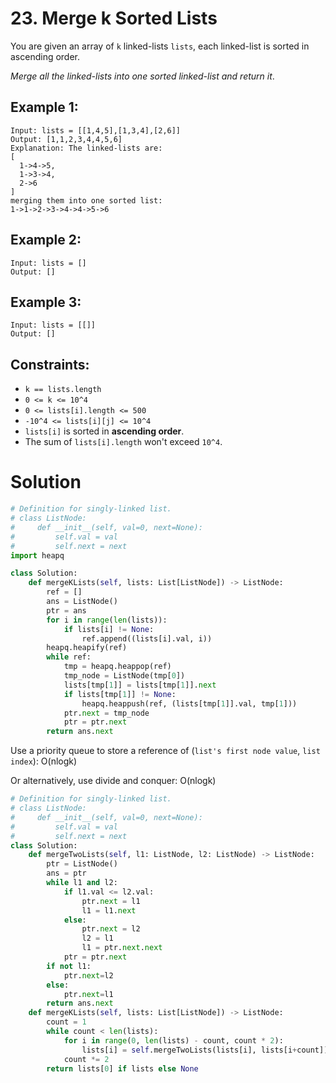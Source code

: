 # 23. Merge k Sorted Lists

You are given an array of `k` linked-lists `lists`, each linked-list is sorted in ascending order.

*Merge all the linked-lists into one sorted linked-list and return it*.

## Example 1:
```
Input: lists = [[1,4,5],[1,3,4],[2,6]]
Output: [1,1,2,3,4,4,5,6]
Explanation: The linked-lists are:
[
  1->4->5,
  1->3->4,
  2->6
]
merging them into one sorted list:
1->1->2->3->4->4->5->6
```

## Example 2:
```
Input: lists = []
Output: []
```

## Example 3:
```
Input: lists = [[]]
Output: []
```

## Constraints:
- `k == lists.length`
- `0 <= k <= 10^4`
- `0 <= lists[i].length <= 500`
- `-10^4 <= lists[i][j] <= 10^4`
- `lists[i]` is sorted in **ascending order**.
- The sum of `lists[i].length` won't exceed `10^4`.

# Solution
```python
# Definition for singly-linked list.
# class ListNode:
#     def __init__(self, val=0, next=None):
#         self.val = val
#         self.next = next
import heapq

class Solution:
    def mergeKLists(self, lists: List[ListNode]) -> ListNode:
        ref = []
        ans = ListNode()
        ptr = ans
        for i in range(len(lists)):
            if lists[i] != None:
                ref.append((lists[i].val, i))
        heapq.heapify(ref)
        while ref:
            tmp = heapq.heappop(ref)
            tmp_node = ListNode(tmp[0])
            lists[tmp[1]] = lists[tmp[1]].next
            if lists[tmp[1]] != None:
                heapq.heappush(ref, (lists[tmp[1]].val, tmp[1]))
            ptr.next = tmp_node
            ptr = ptr.next
        return ans.next
```
Use a priority queue to store a reference of (`list's first node value`, `list index`): O(nlogk)

Or alternatively, use divide and conquer: O(nlogk)
```python
# Definition for singly-linked list.
# class ListNode:
#     def __init__(self, val=0, next=None):
#         self.val = val
#         self.next = next
class Solution:
    def mergeTwoLists(self, l1: ListNode, l2: ListNode) -> ListNode:
        ptr = ListNode()
        ans = ptr
        while l1 and l2:
            if l1.val <= l2.val:
                ptr.next = l1
                l1 = l1.next
            else:
                ptr.next = l2
                l2 = l1
                l1 = ptr.next.next
            ptr = ptr.next
        if not l1:
            ptr.next=l2
        else:
            ptr.next=l1
        return ans.next
    def mergeKLists(self, lists: List[ListNode]) -> ListNode:
        count = 1
        while count < len(lists):
            for i in range(0, len(lists) - count, count * 2):
                lists[i] = self.mergeTwoLists(lists[i], lists[i+count])
            count *= 2
        return lists[0] if lists else None
```
